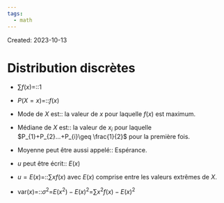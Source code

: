 ```yaml
---
tags:
  - math
---
```

Created: 2023-10-13

# Distribution discrètes
- $\sum f(x)$=::$1$
<!--SR:!2023-11-14,23,270-->
- $P(X=x)$=::$f(x)$
<!--SR:!2023-11-10,18,250-->
- Mode de $X$ est:: la valeur de $x$ pour laquelle $f(x)$ est maximum.
<!--SR:!2023-11-20,25,250-->
- Médiane de $X$ est:: la valeur de $x_{i}$ pour laquelle $P_{1}+P_{2}...+P_{i}\geq \frac{1}{2}$ pour la première fois.
<!--SR:!2023-11-18,24,250-->
- Moyenne peut être aussi appelé:: Espérance.
<!--SR:!2023-11-28,27,230-->
- $u$ peut être écrit:: $E(x)$
<!--SR:!2023-11-14,21,250-->
- $u=E(x)$=::$\sum xf(x)$ avec $E(x)$ comprise entre les valeurs extrêmes de $X$.
<!--SR:!2023-11-22,20,210-->
- $\text{var}(x)$=::$\sigma^{2}$=$E(x^2)-E(x)^2$=$\sum x^{2}f(x)-E(x)^{2}$
<!--SR:!2023-11-13,16,210-->
